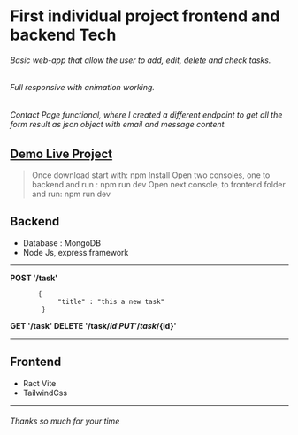 # First individual project frontend and backend Tech
###### Basic web-app that allow the user to add, edit, delete and check tasks.
###### Full responsive with animation working.
###### Contact Page functional, where I created a different endpoint to get all the form result as json object with email and message content.


[Demo Live Project](http://https://zesty-salamander-357f47.netlify.app/ "Demo Live Project")
------------

> Once download start with: npm Install
> Open two consoles, one to backend and run : npm run dev
> Open next console, to frontend folder and run: npm run dev

## Backend
- Database : MongoDB
- Node Js, express framework 


------------

**POST '/task'**

           {
    			"title" : "this a new task"
    		}
**GET '/task'
DELETE '/task/${id}'
PUT '/task/${id}'**

------------

## Frontend
- Ract Vite
- TailwindCss


------------

###### Thanks so much for your time
